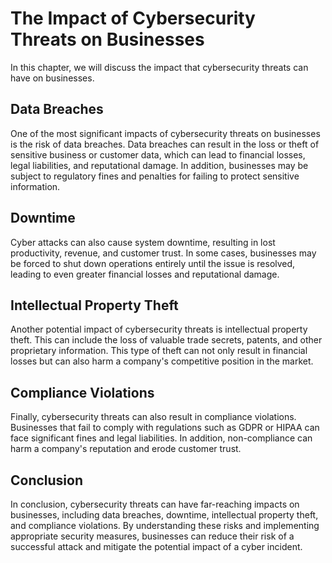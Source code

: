 # The Impact of Cybersecurity Threats on Businesses

In this chapter, we will discuss the impact that cybersecurity threats can have on businesses.

Data Breaches
-------------

One of the most significant impacts of cybersecurity threats on businesses is the risk of data breaches. Data breaches can result in the loss or theft of sensitive business or customer data, which can lead to financial losses, legal liabilities, and reputational damage. In addition, businesses may be subject to regulatory fines and penalties for failing to protect sensitive information.

Downtime
--------

Cyber attacks can also cause system downtime, resulting in lost productivity, revenue, and customer trust. In some cases, businesses may be forced to shut down operations entirely until the issue is resolved, leading to even greater financial losses and reputational damage.

Intellectual Property Theft
---------------------------

Another potential impact of cybersecurity threats is intellectual property theft. This can include the loss of valuable trade secrets, patents, and other proprietary information. This type of theft can not only result in financial losses but can also harm a company's competitive position in the market.

Compliance Violations
---------------------

Finally, cybersecurity threats can also result in compliance violations. Businesses that fail to comply with regulations such as GDPR or HIPAA can face significant fines and legal liabilities. In addition, non-compliance can harm a company's reputation and erode customer trust.

Conclusion
----------

In conclusion, cybersecurity threats can have far-reaching impacts on businesses, including data breaches, downtime, intellectual property theft, and compliance violations. By understanding these risks and implementing appropriate security measures, businesses can reduce their risk of a successful attack and mitigate the potential impact of a cyber incident.
